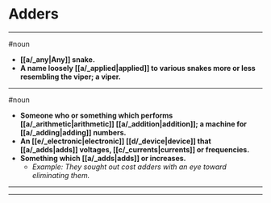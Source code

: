# Adders
---
#noun
- **[[a/_any|Any]] snake.**
- **A name loosely [[a/_applied|applied]] to various snakes more or less resembling the viper; a viper.**
---
#noun
- **Someone who or something which performs [[a/_arithmetic|arithmetic]] [[a/_addition|addition]]; a machine for [[a/_adding|adding]] numbers.**
- **An [[e/_electronic|electronic]] [[d/_device|device]] that [[a/_adds|adds]] voltages, [[c/_currents|currents]] or frequencies.**
- **Something which [[a/_adds|adds]] or increases.**
	- _Example: They sought out cost adders with an eye toward eliminating them._
---
---
